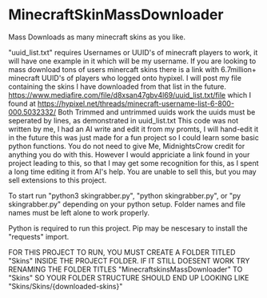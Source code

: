 # MinecraftSkinMassDownloader
Mass Downloads as many minecraft skins as you like.

"uuid_list.txt" requires Usernames or UUID's of minecraft players to work, it will have one example in it which will be my username. If you are looking to mass download tons of users minercaft skins there is a link with 6.7million+ minecraft UUID's of players who logged onto hypixel. I will post my file containing the skins I have downloaded from that list in the future.
https://www.mediafire.com/file/d8xsan47gbv4l69/uuid_list.txt/file which I found at https://hypixel.net/threads/minecraft-username-list-6-800-000.5032332/
Both Trimmed and untrimmed uuids work
the uuids must be seperated by lines, as demonstrated in uuid_list.txt
This code was not written by me, I had an AI write and edit it from my promts, I will hand-edit it in the future this was just made for a fun project so I could learn some basic python functions.
You do not need to give Me, MidnightsCrow credit for anything you do with this. However I would appriciate a link found in your project leading to this, so that I may get some recognition for this, as I spent a long time editing it from AI's help. 
You are unable to sell this, but you may sell extensions to this project.

To start run "python3 skingrabber.py", "python skingrabber.py", or "py skingrabber.py" depending on your python setup.
Folder names and file names must be left alone to work properly.

Python is required to run this project.
Pip may be nescesary to install the "requests" import.

FOR THIS PROJECT TO RUN, YOU MUST CREATE A FOLDER TITLED "Skins" INSIDE THE PROJECT FOLDER. IF IT STILL DOESENT WORK TRY RENAMING THE FOLDER TITLES "MinecraftskinsMassDownloader" TO "Skins" SO YOUR FOLDER STRUCTURE SHOULD END UP LOOKING LIKE "Skins/Skins/{downloaded-skins}"

